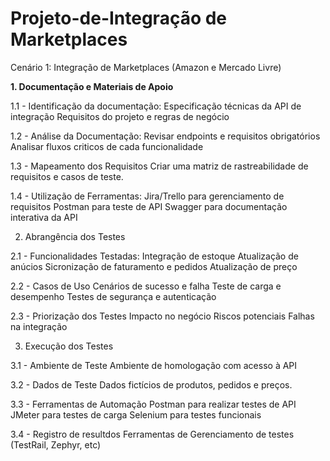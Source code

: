 # Projeto-de-Integração de Marketplaces

Cenário 1: Integração de Marketplaces (Amazon e Mercado Livre)

**1. Documentação e Materiais de Apoio**

1.1 - Identificação da documentação:
		Especificação técnicas da API de integração
		Requisitos do projeto e regras de negócio
		
1.2 - Análise da Documentação:
		Revisar endpoints e requisitos obrigatórios
		Analisar fluxos criticos de cada funcionalidade
		
1.3 - Mapeamento dos Requisitos
		Criar uma matriz de rastreabilidade de requisitos e casos de teste.
		
1.4 - Utilização de Ferramentas:
		Jira/Trello para gerenciamento de requisitos
		Postman para teste de API
		Swagger para documentação interativa da API

2. Abrangência dos Testes

2.1 - Funcionalidades Testadas:
		Integração de estoque
		Atualização de anúcios
		Sicronização de faturamento e pedidos
		Atualização de preço

2.2 - Casos de Uso
		Cenários de sucesso e falha
		Teste de carga e desempenho
		Testes de segurança e autenticação

2.3 - Priorização dos Testes
		Impacto no negócio
		Riscos potenciais
		Falhas na integração
		
3. Execução dos Testes

3.1 - Ambiente de Teste
		Ambiente de homologação com acesso à API
		
3.2 - Dados de Teste
		Dados fictícios de produtos, pedidos e preços.
		
3.3 - Ferramentas de Automação
		Postman para realizar testes de API
		JMeter para testes de carga
		Selenium para testes funcionais
		
3.4 - Registro de resultdos
		Ferramentas de Gerenciamento de testes (TestRail, Zephyr, etc)
